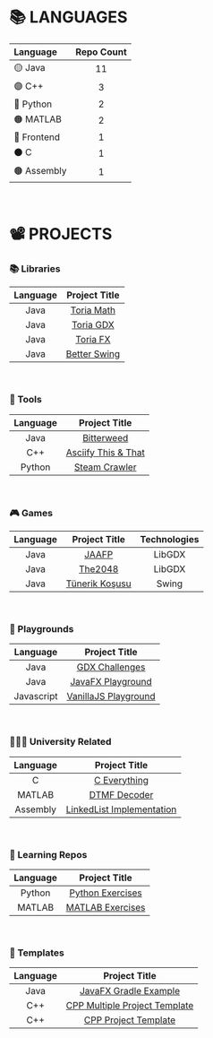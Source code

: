 






# 📚 LANGUAGES

|    Language         |   Repo Count   |
|    :------          |   :--------------:   |
|     🟡 Java         |         11           |
|     🟣 C++          |          3           |
|     🔵 Python       |          2           |
|     🟠 MATLAB       |          2           |
|     🔴 Frontend     |          1           |
|     ⚫ C            |          1           |
|     🟤 Assembly     |          1           |

<br>





# 📽 PROJECTS

### 📚 Libraries

|  Language          |                                          Project Title                                          |
|  :--------------:  |   :-----------------------------------------------------------------------------------------:   |
|   Java          |    <a href="https://github.com/oziris78/toria-math"> Toria Math </a>                             |
|   Java          |    <a href="https://github.com/oziris78/toria-gdx"> Toria GDX </a>                                |
|   Java          |    <a href="https://github.com/oziris78/toria-fx"> Toria FX </a>                                  |
|  Java          |    <a href="https://github.com/oziris78/better-swing"> Better Swing </a>                         |


<br>


### 🔨 Tools

|  Language          |                                          Project Title                                          | 
|  :--------------:  |   :-----------------------------------------------------------------------------------------:   | 
|   Java          |   <a href="https://github.com/oziris78/bitterweed"> Bitterweed </a>                             |
|   C++           |   <a href="https://github.com/oziris78/asciify-this-and-that"> Asciify This & That </a>         |
|   Python        |   <a href="https://github.com/oziris78/steam-crawler"> Steam Crawler </a>                       |


<br>


### 🎮 Games

|  Language          |                                          Project Title                                          |   Technologies |
|  :--------------:  |   :-----------------------------------------------------------------------------------------:   |  :-----------: |
|   Java          |    <a href="https://github.com/oziris78/jaafp"> JAAFP </a>                                       |  LibGDX       |
|   Java          |    <a href="https://github.com/oziris78/the2048"> The2048 </a>                                   |  LibGDX       |
|   Java          |    <a href="https://github.com/oziris78/tunerik-kosusu"> Tünerik Koşusu </a>                     |  Swing        |


<br>


### 🚩 Playgrounds

|  Language          |                                          Project Title                                          |
|  :--------------:  |   :-----------------------------------------------------------------------------------------:   |
|   Java          |    <a href="https://github.com/oziris78/gdx-challenges"> GDX Challenges </a>                     |  
|   Java          |    <a href="https://github.com/oziris78/javafx-playground"> JavaFX Playground </a>               |  
|   Javascript    |    <a href="https://github.com/oziris78/vanillajs-playground"> VanillaJS Playground </a>         |


<br>


### 👨🏻‍🎓 University Related

|  Language          |                                          Project Title                                          |
|  :--------------:  |   :-----------------------------------------------------------------------------------------:   |
|   C              |    <a href="https://github.com/oziris78/c-everything"> C Everything </a>                        |
|   MATLAB         |  <a href="https://github.com/oziris78/dtmf-decoder"> DTMF Decoder </a>                          |
|   Assembly       |    <a href="https://github.com/oziris78/assembly-linkedlist"> LinkedList Implementation </a>    |


<br>


### 🧪 Learning Repos

|  Language          |                                          Project Title                                          |
|  :--------------:  |   :-----------------------------------------------------------------------------------------:   |
|   Python         |    <a href="https://github.com/oziris78/python-exercises"> Python Exercises </a>               |
|   MATLAB         |   <a href="https://github.com/oziris78/matlab-exercises"> MATLAB Exercises </a>                |


<br>


### 📄 Templates

|  Language          |                                          Project Title                                                      |
|  :--------------:  |   :-----------------------------------------------------------------------------------------:   |
|  Java           |   <a href="https://github.com/oziris78/javafx-gradle-example"> JavaFX Gradle Example </a>                    |
|  C++            |   <a href="https://github.com/oziris78/cpp-multiple-project-template"> CPP Multiple Project Template </a>    |
|  C++            |   <a href="https://github.com/oziris78/cpp-project-template"> CPP Project Template </a>                      |









